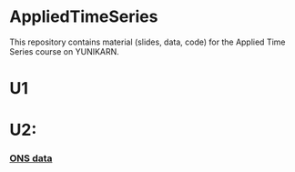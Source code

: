 # AppliedTimeSeries
This repository contains material (slides, data, code) for the Applied Time Series course on YUNIKARN.



# U1



# U2:



### [ONS data](https://www.ons.gov.uk/economy/inflationandpriceindices/datasets/consumerpriceindices)

